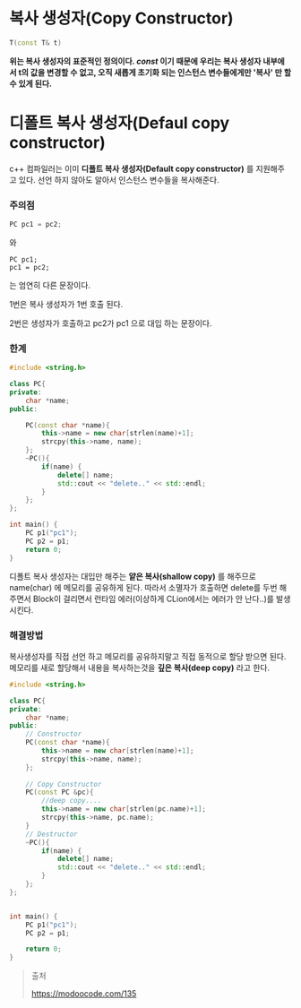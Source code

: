 # 복사 생성자(Copy Constructor)



```c++
T(const T& t)
```

__위는 복사 생성자의 표준적인 정의이다. *const* 이기 때문에 우리는 복사 생성자 내부에서 t의 값을 변경할 수 없고, 오직 새롭게 초기화 되는 인스턴스 변수들에게만 '복사' 만 할 수 있게 된다.__



# 디폴트 복사 생성자(Defaul copy constructor)

c++ 컴파일러는 이미 __디폴트 복사 생성자(Default copy constructor)__ 를 지원해주고 있다. 선언 하지 않아도 알아서 인스턴스 변수들을 복사해준다.



### 주의점

```c++
PC pc1 = pc2;
```

와

```
PC pc1;
pc1 = pc2;
```

는 엄연히 다른 문장이다. 

1번은 복사 생성자가 1번 호출 된다.

2번은 생성자가 호출하고 pc2가 pc1 으로 대입 하는 문장이다.



### 한계

```c++
#include <string.h>

class PC{
private:
    char *name;
public:

    PC(const char *name){
        this->name = new char[strlen(name)+1];
        strcpy(this->name, name);
    };
    ~PC(){
        if(name) {
            delete[] name;
            std::cout << "delete.." << std::endl;
        }
    };
};

int main() {
    PC p1("pc1");
    PC p2 = p1;
    return 0;
}
```

디폴트 복사 생성자는 대입만 해주는 __얕은 복사(shallow copy)__ 를 해주므로 name(char) 에 메모리를 공유하게 된다. 따라서 소멸자가 호출하면 delete를 두번 해주면서 Block이 걸리면서 런타임 에러(이상하게 CLion에서는 에러가 안 난다..)를 발생 시킨다.





### 해결방법

복사생성자를 직접 선언 하고 메모리를 공유하지말고 직접 동적으로 할당 받으면 된다. 메모리를 새로 할당해서 내용을 복사하는것을 __깊은 복사(deep copy)__ 라고 한다.

```c++
#include <string.h>

class PC{
private:
    char *name;
public:
	// Constructor
    PC(const char *name){
        this->name = new char[strlen(name)+1];
        strcpy(this->name, name);
    };
	
    // Copy Constructor
    PC(const PC &pc){
        //deep copy....
        this->name = new char[strlen(pc.name)+1];
        strcpy(this->name, pc.name);
    }
	// Destructor
    ~PC(){
        if(name) {
            delete[] name;
            std::cout << "delete.." << std::endl;
        }
    };
};


int main() {
    PC p1("pc1");
    PC p2 = p1;

    return 0;
}
```



> 출처
>
> https://modoocode.com/135

